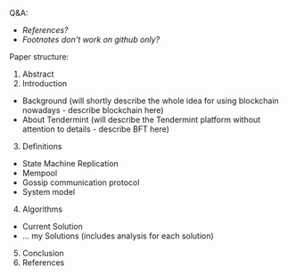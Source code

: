 
Q&A:
- *References?*
- *Footnotes don't work on github only?*

Paper structure:
1. Abstract
2. Introduction
* Background (will shortly describe the whole idea for using blockchain nowadays - describe blockchain here)
* About Tendermint (will describe the Tendermint platform without attention to details - describe BFT here)
3. Definitions
* State Machine Replication
* Mempool
* Gossip communication protocol
* System model
4. Algorithms
* Current Solution
* ... my Solutions (includes analysis for each solution)
5. Conclusion
6. References
